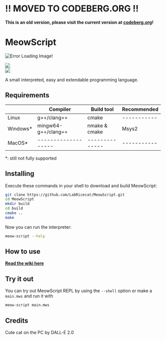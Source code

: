 # !! MOVED TO CODEBERG.ORG !!
**This is an old version, please visit the current version at [codeberg.org](https://codeberg.org/LabRicecat/meowscript)!**

# MeowScript

![Error Loading Image!](./assets/LogoLong.png)

<div id="badges">
   <img src="https://img.shields.io/github/v/release/LabRiceCat/MeowScript?label=latest&style=for-the-badge"/>
</div>
<img src="https://img.shields.io/github/license/LabRiceCat/MeowScript"/>  

A small interpreted, easy and extendable programming language.  

## Requirements
|             | Compiler            | Build tool     | Recommended |
|-------------|---------------------|----------------|-------------|
| Linux       | g++/clang++         | cmake          | ----------- |
| Windows*    | mingw64-g++/clang++ | nmake & cmake  | Msys2       |
| MacOS*      | ------------------- | -------------- | ----------- |

\*: still not fully supported

## Installing
Execute these commands in your shell to download and build MeowScript:
```sh
git clone https://github.com/LabRicecat/MeowScript.git
cd MeowScript
mkdir build
cd build
cmake ..
make
```
Now you can run the interpreter:
```sh
meow-script --help
```

## How to use
**[Read the wiki here](https://github.com/SirWolfi/MeowScript/wiki)**

## Try it out
You can try out MeowScript REPL by using the `--shell` option or make a `main.mws` and run it with
```sh
meow-script main.mws
```

## Credits
Cute cat on the PC by DALL-E 2.0
